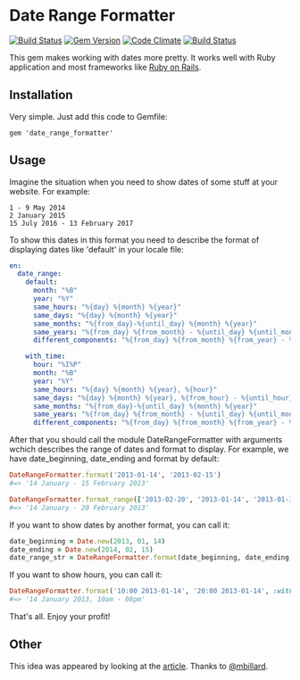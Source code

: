 # Date Range Formatter

[![Build Status](https://travis-ci.org/darkleaf/date_range_formatter.svg?branch=master)](https://travis-ci.org/darkleaf/date_range_formatter)
[![Gem Version](https://badge.fury.io/rb/date_range_formatter.svg)](http://badge.fury.io/rb/date_range_formatter)
[![Code Climate](https://codeclimate.com/github/darkleaf/date_range_formatter.png)](https://codeclimate.com/github/darkleaf/date_range_formatter)
[![Build Status](https://drone.io/github.com/darkleaf/date_range_formatter/status.png)](https://drone.io/github.com/darkleaf/date_range_formatter/latest)

This gem makes working with dates more pretty. It works well with Ruby application and most frameworks like  [Ruby on Rails](https://github.com/rails/rails "Ruby on Rails").

## Installation
Very simple. Just add this code to Gemfile:

    gem 'date_range_formatter'

## Usage

Imagine the situation when you need to show dates of some stuff at your website. For example:

    1 - 9 May 2014
    2 January 2015
    15 July 2016 - 13 February 2017

To show this dates in this format you need to describe the format of displaying dates like 'default' in your locale file:

```yaml
en:
  date_range:
    default:
      month: "%B"
      year: "%Y"
      same_hours: "%{day} %{month} %{year}"
      same_days: "%{day} %{month} %{year}"
      same_months: "%{from_day}-%{until_day} %{month} %{year}"
      same_years: "%{from_day} %{from_month} - %{until_day} %{until_month} %{year}"
      different_components: "%{from_day} %{from_month} %{from_year} - %{until_day} %{until_month} %{until_year}"

    with_time:
      hour: "%I%P"
      month: "%B"
      year: "%Y"
      same_hours: "%{day} %{month} %{year}, %{hour}"
      same_days: "%{day} %{month} %{year}, %{from_hour} - %{until_hour}"
      same_months: "%{from_day}-%{until_day} %{month} %{year}"
      same_years: "%{from_day} %{from_month} - %{until_day} %{until_month} %{year}"
      different_components: "%{from_day} %{from_month} %{from_year} - %{until_day} %{until_month} %{until_year}"

```

After that you should call the module DateRangeFormatter with arguments wchich describes the range of dates and format to display. For example, we have date_beginning, date_ending and format by default:

```ruby
DateRangeFormatter.format('2013-01-14', '2013-02-15')
#=> '14 January - 15 February 2013'

DateRangeFormatter.format_range(['2013-02-20', '2013-01-14', '2013-01-15'])
#=> '14 January - 20 February 2013'
```

If you want to show dates by another format, you can call it:

```ruby
date_beginning = Date.new(2013, 01, 14)
date_ending = Date.new(2014, 02, 15)
date_range_str = DateRangeFormatter.format(date_beginning, date_ending, 'short')
```

If you want to show hours, you can call it:
```ruby
DateRangeFormatter.format('10:00 2013-01-14', '20:00 2013-01-14', :with_time)
#=> '14 January 2013, 10am - 08pm'
```

That's all. Enjoy your profit!

## Other

This idea was appeared by looking at the [article](https://coderwall.com/p/fkg-ng). Thanks to [@mbillard](https://github.com/mbillard).


